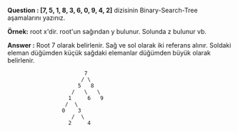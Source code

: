 **Question : [7, 5, 1, 8, 3, 6, 0, 9, 4, 2]** dizisinin Binary-Search-Tree aşamalarını yazınız.

**Örnek:**  root x'dir. root'un sağından y bulunur. Solunda z bulunur vb.


**Answer :**
Root 7 olarak belirlenir. Sağ ve sol olarak iki referans alınır. Soldaki eleman düğümden küçük sağdaki elemanlar düğümden büyük olarak belirlenir.

```
                        7
                       / \
                      5   8 
                    /   \   \ 
                   1     6   9 
                  /  \ 
                 0    3        
                    /  \
                   2     4
```
